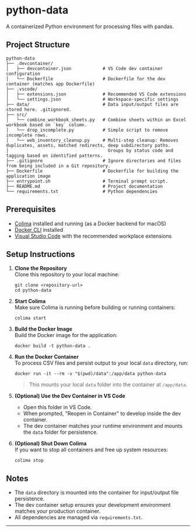 # python-data

A containerized Python environment for processing files with pandas.

## Project Structure

```
python-data
├── .devcontainer/
│   ├── devcontainer.json            # VS Code dev container configuration
│   └── Dockerfile                   # Dockerfile for the dev container (matches app Dockerfile)
├── .vscode/
│   ├── extensions.json              # Recommended VS Code extensions
│   └── settings.json                # Workspace-specific settings
├── data/                            # Data input/output files are stored here. .gitignored.
├── src/
│   └── combine_workbook_sheets.py   # Combine sheets within an Excel workbook based on `key` column.
│   └── drop_incomplete.py           # Simple script to remove incomplete rows.
│   └── web_inventory_cleanup.py     # Multi-step cleanup: Removes duplicates, assets, matched redirects, deep subdirectory paths.
│                                      Groups by status code and tagging based on identified patterns.
├── .gitignore                       # Ignore directories and files from being included in a Git repository.
├── Dockerfile                       # Dockerfile for building the application image
├── entrypoint.sh                    # Terminal prompt script.
├── README.md                        # Project documentation
└── requirements.txt                 # Python dependencies
```

## Prerequisites

- [Colima](https://github.com/abiosoft/colima) installed and running (as a Docker backend for macOS)
- [Docker CLI](https://docs.docker.com/get-docker/) installed
- [Visual Studio Code](https://code.visualstudio.com/) with the recommended workplace extensions

## Setup Instructions

1. **Clone the Repository**  
   Clone this repository to your local machine:

   ```
   git clone <repository-url>
   cd python-data
   ```

2. **Start Colima**  
   Make sure Colima is running before building or running containers:

   ```
   colima start
   ```

3. **Build the Docker Image**  
   Build the Docker image for the application:

   ```
   docker build -t python-data .
   ```

4. **Run the Docker Container**  
   To process CSV files and persist output to your local `data` directory, run:

   ```
   docker run -it --rm -v "$(pwd)/data":/app/data python-data
   ```

   > This mounts your local `data` folder into the container at `/app/data`.

5. **(Optional) Use the Dev Container in VS Code**

   - Open this folder in VS Code.
   - When prompted, "Reopen in Container" to develop inside the dev container.
   - The dev container matches your runtime environment and mounts the `data` folder for persistence.

6. **(Optional) Shut Down Colima**  
   If you want to stop all containers and free up system resources:
   ```
   colima stop
   ```

## Notes

- The `data` directory is mounted into the container for input/output file persistence.
- The dev container setup ensures your development environment matches your production container.
- All dependencies are managed via `requirements.txt`.

---
